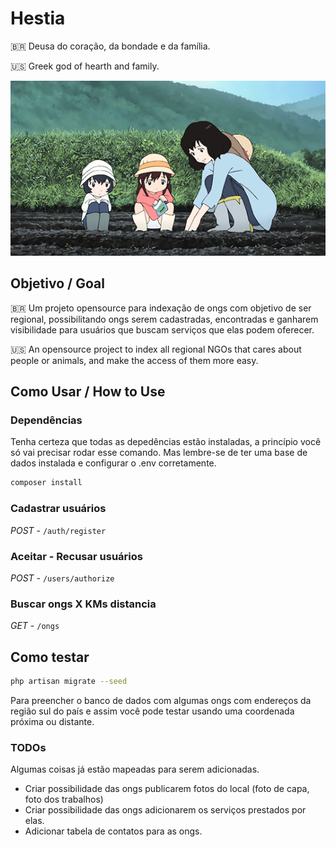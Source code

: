 # Hestia

:brazil: Deusa do coração, da bondade e da família.

:us: Greek god of hearth and family.

![alt text](./family.gif)

## Objetivo / Goal

:brazil: Um projeto opensource para indexação de ongs com objetivo de ser regional, possibilitando ongs serem
cadastradas, encontradas e ganharem visibilidade para usuários que buscam serviços que elas podem oferecer.

:us: An opensource project to index all regional NGOs that cares about people or animals, and make the access of them
more easy.

## Como Usar / How to Use

### Dependências

Tenha certeza que todas as depedências estão instaladas, a princípio você só vai precisar rodar esse comando.
Mas lembre-se de ter uma base de dados instalada e configurar o .env corretamente.

```bash
composer install
```

### Cadastrar usuários

*POST* - `/auth/register`

### Aceitar - Recusar usuários

*POST* - `/users/authorize`

### Buscar ongs X KMs distancia

*GET* - `/ongs`

## Como testar

```bash
php artisan migrate --seed
```

Para preencher o banco de dados com algumas ongs com endereços da região sul do país e assim você pode testar usando uma
coordenada próxima ou distante.

### TODOs

Algumas coisas já estão mapeadas para serem adicionadas.

- Criar possibilidade das ongs publicarem fotos do local (foto de capa, foto dos trabalhos)
- Criar possibilidade das ongs adicionarem os serviços prestados por elas.
- Adicionar tabela de contatos para as ongs.
